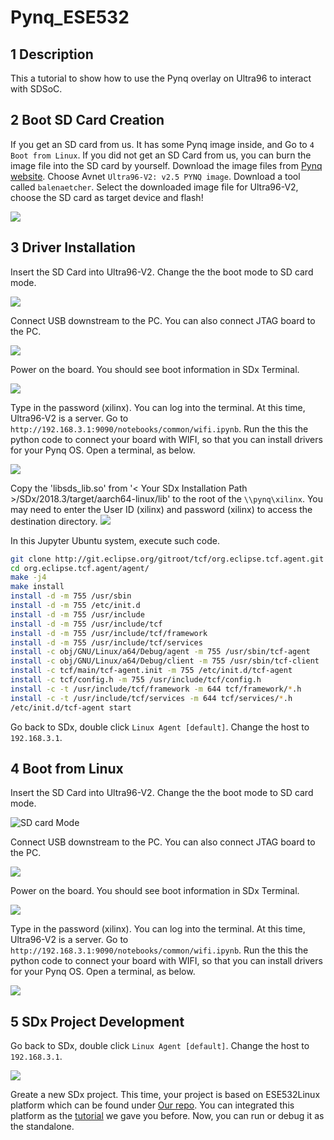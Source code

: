 # Pynq_ESE532

## 1 Description
This a tutorial to show how to use the Pynq overlay on Ultra96 to interact with SDSoC.

## 2 Boot SD Card Creation
If you get an SD card from us. It has some Pynq image inside, and Go to `4 Boot from Linux`. If you did not get an SD Card from us, you can burn the image file into the SD card by yourself. Download the image files from [Pynq website](http://www.pynq.io/board.html). Choose Avnet `Ultra96-V2: v2.5 PYNQ image`. Download a tool called `balenaetcher`. Select the downloaded image file for Ultra96-V2, choose the SD card as target device and flash!

![](/img/flash.JPG)

## 3 Driver Installation
Insert the SD Card into Ultra96-V2. Change the the boot mode to SD card mode. 

![](/img/sdmode.jpg)

Connect USB downstream to the PC. You can also connect JTAG board to the PC. 

![](/img/miniUSB.jpg)

Power on the board. You should see boot information in SDx Terminal.

![](/img/bootOK.JPG)

Type in the password (xilinx). You can log into the terminal. At this time, Ultra96-V2 is a server. Go to `http://192.168.3.1:9090/notebooks/common/wifi.ipynb`. Run the this the python code to connect your board with WIFI, so that you can install drivers for your Pynq OS. Open a terminal, as below.

![](/img/terminal.JPG)

Copy the 'libsds_lib.so' from '< Your SDx Installation Path >/SDx/2018.3/target/aarch64-linux/lib' to the root of the `\\pynq\xilinx`. You may need to enter the User ID (xilinx) and password (xilinx) to access the destination directory. 
![](/img/libs.jpg)

In this Jupyter Ubuntu system, execute such code.

````bash
git clone http://git.eclipse.org/gitroot/tcf/org.eclipse.tcf.agent.git
cd org.eclipse.tcf.agent/agent/
make -j4
make install
install -d -m 755 /usr/sbin
install -d -m 755 /etc/init.d
install -d -m 755 /usr/include
install -d -m 755 /usr/include/tcf
install -d -m 755 /usr/include/tcf/framework
install -d -m 755 /usr/include/tcf/services
install -c obj/GNU/Linux/a64/Debug/agent -m 755 /usr/sbin/tcf-agent
install -c obj/GNU/Linux/a64/Debug/client -m 755 /usr/sbin/tcf-client
install -c tcf/main/tcf-agent.init -m 755 /etc/init.d/tcf-agent
install -c tcf/config.h -m 755 /usr/include/tcf/config.h
install -c -t /usr/include/tcf/framework -m 644 tcf/framework/*.h
install -c -t /usr/include/tcf/services -m 644 tcf/services/*.h
/etc/init.d/tcf-agent start
````

Go back to SDx, double click `Linux Agent [default]`. Change the host to `192.168.3.1`.


## 4 Boot from Linux
Insert the SD Card into Ultra96-V2. Change the the boot mode to SD card mode. 

![SD card Mode](/img/sdmode.jpg)

Connect USB downstream to the PC. You can also connect JTAG board to the PC. 

![](/img/miniUSB.jpg)

Power on the board. You should see boot information in SDx Terminal.

![](/img/bootOK.JPG)

Type in the password (xilinx). You can log into the terminal. At this time, Ultra96-V2 is a server. Go to `http://192.168.3.1:9090/notebooks/common/wifi.ipynb`. Run the this the python code to connect your board with WIFI, so that you can install drivers for your Pynq OS. Open a terminal, as below.

![](/img/terminal.JPG)




## 5 SDx Project Development
Go back to SDx, double click `Linux Agent [default]`. Change the host to `192.168.3.1`.

![](/img/tcf.JPG)

Greate a new SDx project. This time, your project is based on ESE532Linux platform which can be found under [Our repo](ese532Linux). You can integrated this platform as the [tutorial](https://github.com/vagrantxiao/ultra96_ese532) we gave you before. Now, you can run or debug it as the standalone.












